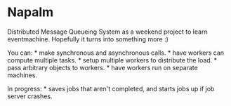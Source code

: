 Napalm
=========
Distributed Message Queueing System as a weekend project to learn eventmachine. Hopefully it turns into something more :)

You can:
     *     	make synchronous and asynchronous calls.
     *		have workers can compute multiple tasks.
     *		setup multiple workers to distribute the load.
     *		pass arbitrary objects to workers.
     *		have workers run on separate machines.
   

In progress:
  	*		saves jobs that aren't completed, and starts jobs up if job server crashes.
